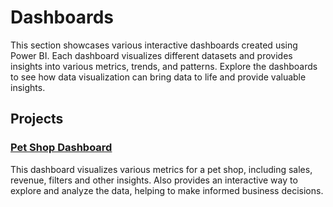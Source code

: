 # Dashboards

This section showcases various interactive dashboards created using Power BI. Each dashboard visualizes different datasets and provides insights into various metrics, trends, and patterns. Explore the dashboards to see how data visualization can bring data to life and provide valuable insights.

## Projects

### [Pet Shop Dashboard](petshop)

This dashboard visualizes various metrics for a pet shop, including sales, revenue, filters and other insights. Also provides an interactive way to explore and analyze the data, helping to make informed business decisions.
